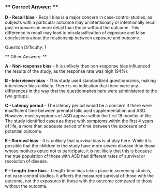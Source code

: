### ** Correct Answer: **

**D - Recall bias** - Recall bias is a major concern in case-control studies, as subjects with a particular outcome may unintentionally or intentionally recall past exposures in more detail than those without the outcome. This difference in recall may lead to misclassification of exposure and false conclusions about the relationship between exposure and outcome.

Question Difficulty: 1

** Other Answers: **

**A - Non-response bias** - It is unlikely than non-response bias influenced the results of the study, as the response rate was high (94%).

**B - Interviewer bias** - This study used standardized questionnaires, making interviewer bias unlikely. There is no indication that there were any differences in the way that the questionnaires here were administered to the two groups.

**C - Latency period** - The latency period would be a concern if there were insufficient time between prenatal folic acid supplementation and ASD. However, most symptoms of ASD appear within the first 18 months of life. The study identified cases as those with symptoms within the first 4 years of life, a more than adequate period of time between the exposure and potential outcome.

**E - Survival bias** - It is unlikely that survival bias is at play here. While it is possible that the children in the study have more severe disease than those whose mothers opted not to participate, it is not likely that this is because the true population of those with ASD had different rates of survival or resolution of disease.

**F - Length-time bias** - Length-time bias takes place in screening studies, not case-control studies. It affects the measured survival of those with the outcome, not the exposures in those with the outcome compared to those without the outcome.

